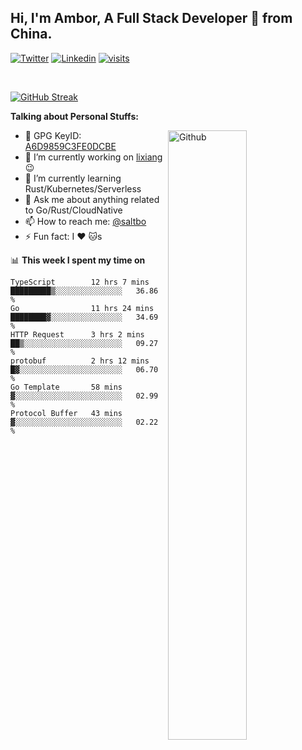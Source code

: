 ## Hi, I'm Ambor, A Full Stack Developer 🚀 from China.

[![Twitter](https://img.shields.io/badge/-saltbo-1ca0f1?style=flat&logo=twitter&logoColor=white)](https://twitter.com/rdsaltbo)
[![Linkedin](https://img.shields.io/badge/-saltbo-blue?style=flat&logo=Linkedin&logoColor=white)](https://www.linkedin.com/in/saltbo/)
[![visits](https://visitor.vercel.app/page/saltbo?color=light-green)](https://github.com/saltbo/)

&nbsp;  

[![GitHub Streak](http://github-readme-streak-stats.herokuapp.com?user=saltbo&hide_border=true&date_format=M%20j%5B%2C%20Y%5D)](https://git.io/streak-stats)

**Talking about Personal Stuffs:**
<!-- Any image aligned to the right. Beware the width  -->
<img width="50%" align="right" alt="Github" src="https://raw.githubusercontent.com/saltbo/saltbo/master/images/git-header.svg" />

- 🤘 GPG KeyID: [A6D9859C3FE0DCBE](https://saltbo.cn/pgp_keys.asc)
- 🔭 I’m currently working on [lixiang](https://www.lixiang.com/) :wink:
- 🌱 I’m currently learning Rust/Kubernetes/Serverless
- 💬 Ask me about anything related to Go/Rust/CloudNative
- 📫 How to reach me: [@saltbo](https://t.me/saltbo)
- ⚡ Fun fact: I :heart: :cat:s


📊 **This week I spent my time on**
<!--START_SECTION:waka-->

```text
TypeScript        12 hrs 7 mins   █████████▒░░░░░░░░░░░░░░░   36.86 %
Go                11 hrs 24 mins  ████████▓░░░░░░░░░░░░░░░░   34.69 %
HTTP Request      3 hrs 2 mins    ██▒░░░░░░░░░░░░░░░░░░░░░░   09.27 %
protobuf          2 hrs 12 mins   █▓░░░░░░░░░░░░░░░░░░░░░░░   06.70 %
Go Template       58 mins         ▓░░░░░░░░░░░░░░░░░░░░░░░░   02.99 %
Protocol Buffer   43 mins         ▓░░░░░░░░░░░░░░░░░░░░░░░░   02.22 %
```

<!--END_SECTION:waka-->
